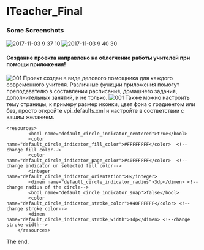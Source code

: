 # ITeacher_Final
### Some Screenshots 
![2017-11-03 9 37 10](https://user-images.githubusercontent.com/24829189/32632216-d0201326-c5b3-11e7-8659-77d7fc3e6906.png)
![2017-11-03 9 40 30](https://user-images.githubusercontent.com/24829189/32632267-02676c3a-c5b4-11e7-8ea7-68c257f13bb9.png)
####                    Создание проекта направлено на облегчение работы учителей при помощи приложения!
![001](https://user-images.githubusercontent.com/24829189/32985413-1d3faf0e-cccb-11e7-96c4-9c2a840f9c66.jpeg)
Проект создан в виде делового помощника для каждого современного учителя. Различные функции приложения помогут преподавателю в составлении расписания, домашнего задания, дополнительных занятий, и не только.
![001](https://user-images.githubusercontent.com/24829189/32985347-e3b95f60-ccc9-11e7-98c1-d0793344aa6d.jpeg)
Также можно настроить тему страницы, к примеру размер иконки, цвет фона с градиентом или без, просто откройте vpi_defaults.xml и настройте в соответствии с вашим желанием.
```
<resources>
        <bool name="default_circle_indicator_centered">true</bool> 
        <color name="default_circle_indicator_fill_color">#FFFFFFFF</color>  <!--change fill color-->
        <color name="default_circle_indicator_page_color">#40FFFFFF</color>  <!--change indicator un selected fill color-->
        <integer name="default_circle_indicator_orientation">0</integer> 
        <dimen name="default_circle_indicator_radius">3dp</dimen> <!--change radius of the circle-->
        <bool name="default_circle_indicator_snap">false</bool> 
        <color name="default_circle_indicator_stroke_color">#40FFFFFF</color> <!--change stroke color-->
        <dimen name="default_circle_indicator_stroke_width">1dp</dimen> <!--change stroke width-->
    </resources>
```

The end.

